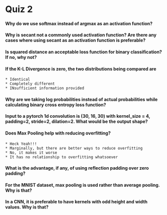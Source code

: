 # Quiz 2

#### Why do we use softmax instead of argmax as an activation function?


#### Why is secant not a commonly used activation function? Are there any cases where using secant as an activation function is preferable?


#### Is squared distance an acceptable loss function for binary classification? If no, why not?


#### If the K-L Divergence is zero, the two distributions being compared are
    * Identical
    * Completely different
    * INsufficient information provided


#### Why are we taking log probabilities instead of actual probabilities while calculating binary cross entropy loss function?


#### Input to a pytorch 1d convolution is (30, 16, 30) with kernel_size = 4, padding=2, stride=2, dilation=2. What would be the output shape?


#### Does Max Pooling help with reducing overfitting?
    * Heck Yeah!!!
    * Marginally, but there are better ways to reduce overfitting
    * No, it makes it worse
    * It has no relationship to overfitting whatsoever


#### What is the advantage, if any, of using reflection padding over zero padding?


#### For the MNIST dataset, max pooling is used rather than average pooling. Why is that?


#### In a CNN, it is preferable to have kernels with odd height and width values. Why is that?